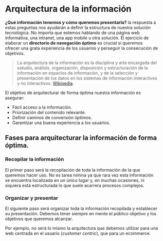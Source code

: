 # Arquitectura de la información

**¿Qué información tenemos y cómo queremos presentarla?** la respuesta a estas preguntas nos ayudarán a definir la estructura de nuestra solución tecnológica. No importa que estemos hablando de una página web informativa, una intranet, una app mobile u otra solución. El ejercicio de elaborar un **directorio de navegación óptimo** es crucial si queremos ofrecer una grata experiencia de los usuarios y perseguir la consecución de objetivos.

> La arquitectura de la información es la disciplina y arte encargada del estudio, análisis, organización, disposición y estructuración de la información en espacios de información, y de la selección y presentación de los datos en los sistemas de información interactivos y no interactivos. [Wikipedia](https://es.wikipedia.org/wiki/Arquitectura_de_la_información).

El objetivo de arquitecturar de forma óptima nuestra información es asegurar:

 - Fácil acceso a la información. 
 - Priorización del contenido relevante.
 - Definir caminos de conversión óptimos.
 - Garantizar una buena experiencia a los usuarios.
 
 ## Fases para arquitecturar la información de forma óptima.
 
 ### Recopilar la información
 
El primer paso será la recopilación de toda la información de la que queremos hacer uso. No es tarea nimina ya que rara vez esta información se encuentra localizada en un único lugar y, en muchas ocasiones, ni siquiera está estructurada lo que suele acarrera procesos complejos.

### Organizar y presentar

El siguiente paso será organizar toda la información recopilada y establecer su presentación. Debemos tener siempre en mente el público objetivo y los objetivos que queremos alcanzar.

Por ejemplo, no será lo mismo la arquitectura que debemos utilizar para una web centrada en el usuario (*customer centric*), que para un ecommerce.
